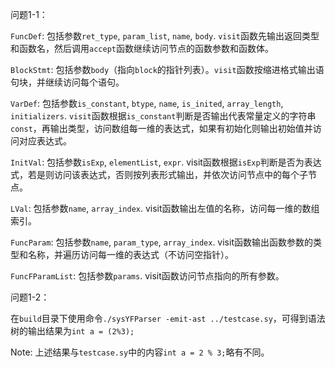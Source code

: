 问题1-1：

`FuncDef`: 包括参数`ret_type`, `param_list`, `name`, `body`. `visit`函数先输出返回类型和函数名，然后调用`accept`函数继续访问节点的函数参数和函数体。

`BlockStmt`: 包括参数`body`（指向`block`的指针列表）。`visit`函数按缩进格式输出语句块，并继续访问每个语句。

`VarDef`: 包括参数`is_constant`, `btype`, `name`, `is_inited`, `array_length`, `initializers`. `visit`函数根据`is_constant`判断是否输出代表常量定义的字符串`const`，再输出类型，访问数组每一维的表达式，如果有初始化则输出初始值并访问对应表达式。

`InitVal`: 包括参数`isExp`, `elementList`, `expr`. visit函数根据`isExp`判断是否为表达式，若是则访问该表达式，否则按列表形式输出，并依次访问节点中的每个子节点。

`LVal`: 包括参数`name`, `array_index`. visit函数输出左值的名称，访问每一维的数组索引。

`FuncParam`: 包括参数`name`, `param_type`, `array_index`. visit函数输出函数参数的类型和名称，并遍历访问每一维的表达式（不访问空指针）。

`FuncFParamList`: 包括参数`params`. visit函数访问节点指向的所有参数。

问题1-2： 

在`build`目录下使用命令`./sysYFParser -emit-ast ../testcase.sy`，可得到语法树的输出结果为`int a = (2%3);`

Note: 上述结果与`testcase.sy`中的内容`int a = 2 % 3;`略有不同。

